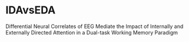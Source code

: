 # IDAvsEDA
Differential Neural Correlates of EEG Mediate the Impact of Internally and  Externally Directed Attention in a Dual-task Working Memory Paradigm 
